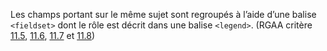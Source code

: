 Les champs portant sur le même sujet sont regroupés à l’aide d’une balise `<fieldset>` dont le rôle est décrit dans une balise `<legend>`. (RGAA critère [11.5](https://accessibilite.public.lu/fr/rgaa4.1.2/criteres.html#crit-11-5), [11.6](https://accessibilite.public.lu/fr/rgaa4.1.2/criteres.html#crit-11-6), [11.7](https://accessibilite.public.lu/fr/rgaa4.1.2/criteres.html#crit-11-7) et [11.8](https://accessibilite.public.lu/fr/rgaa4.1.2/criteres.html#crit-11-8))